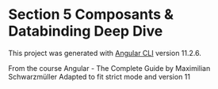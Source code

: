 # Section 5 Composants & Databinding Deep Dive

This project was generated with [Angular CLI](https://github.com/angular/angular-cli) version 11.2.6.

From the course Angular - The Complete Guide by Maximilian Schwarzmüller
Adapted to fit strict mode and version 11
